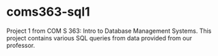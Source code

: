 # coms363-sql1

Project 1 from COM S 363: Intro to Database Management Systems.
This project contains various SQL queries from data provided from our professor.
